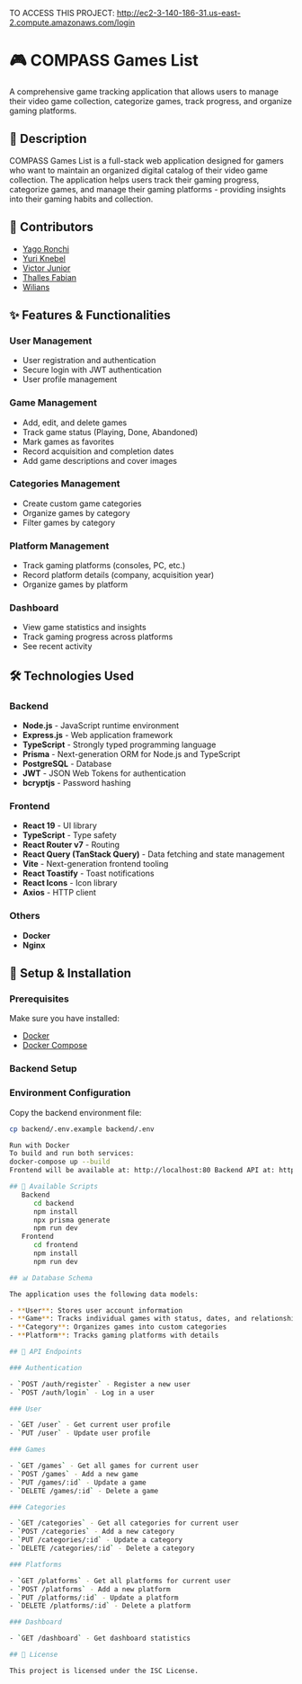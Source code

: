 TO ACCESS THIS PROJECT: http://ec2-3-140-186-31.us-east-2.compute.amazonaws.com/login


# 🎮 COMPASS Games List

A comprehensive game tracking application that allows users to manage their video game collection, categorize games, track progress, and organize gaming platforms.

## 📝 Description

COMPASS Games List is a full-stack web application designed for gamers who want to maintain an organized digital catalog of their video game collection. The application helps users track their gaming progress, categorize games, and manage their gaming platforms - providing insights into their gaming habits and collection.

## 🤝 Contributors

- [Yago Ronchi](https://github.com/Yagoks5)
- [Yuri Knebel](https://github.com/YuriKnebel1)
- [Victor Junior](https://github.com/VictorJunior-creator)
- [Thalles Fabian](https://github.com/thallesfabian)
- [Wilians](https://github.com/wilians01)

## ✨ Features & Functionalities

### User Management

- User registration and authentication
- Secure login with JWT authentication
- User profile management

### Game Management

- Add, edit, and delete games
- Track game status (Playing, Done, Abandoned)
- Mark games as favorites
- Record acquisition and completion dates
- Add game descriptions and cover images

### Categories Management

- Create custom game categories
- Organize games by category
- Filter games by category

### Platform Management

- Track gaming platforms (consoles, PC, etc.)
- Record platform details (company, acquisition year)
- Organize games by platform

### Dashboard

- View game statistics and insights
- Track gaming progress across platforms
- See recent activity

## 🛠️ Technologies Used

### Backend

- **Node.js** - JavaScript runtime environment
- **Express.js** - Web application framework
- **TypeScript** - Strongly typed programming language
- **Prisma** - Next-generation ORM for Node.js and TypeScript
- **PostgreSQL** - Database
- **JWT** - JSON Web Tokens for authentication
- **bcryptjs** - Password hashing

### Frontend

- **React 19** - UI library
- **TypeScript** - Type safety
- **React Router v7** - Routing
- **React Query (TanStack Query)** - Data fetching and state management
- **Vite** - Next-generation frontend tooling
- **React Toastify** - Toast notifications
- **React Icons** - Icon library
- **Axios** - HTTP client

### Others
- **Docker**
- **Nginx**

## 🚀 Setup & Installation

### Prerequisites
Make sure you have installed:
- [Docker](https://www.docker.com/)
- [Docker Compose](https://docs.docker.com/compose/)
  
### Backend Setup

### Environment Configuration

Copy the backend environment file:
```bash
cp backend/.env.example backend/.env

Run with Docker
To build and run both services:
docker-compose up --build
Frontend will be available at: http://localhost:80 Backend API at: http://localhost:3333

## 🧪 Available Scripts
   Backend
      cd backend
      npm install
      npx prisma generate
      npm run dev
   Frontend
      cd frontend
      npm install
      npm run dev

## 📊 Database Schema

The application uses the following data models:

- **User**: Stores user account information
- **Game**: Tracks individual games with status, dates, and relationships
- **Category**: Organizes games into custom categories
- **Platform**: Tracks gaming platforms with details

## 🔄 API Endpoints

### Authentication

- `POST /auth/register` - Register a new user
- `POST /auth/login` - Log in a user

### User

- `GET /user` - Get current user profile
- `PUT /user` - Update user profile

### Games

- `GET /games` - Get all games for current user
- `POST /games` - Add a new game
- `PUT /games/:id` - Update a game
- `DELETE /games/:id` - Delete a game

### Categories

- `GET /categories` - Get all categories for current user
- `POST /categories` - Add a new category
- `PUT /categories/:id` - Update a category
- `DELETE /categories/:id` - Delete a category

### Platforms

- `GET /platforms` - Get all platforms for current user
- `POST /platforms` - Add a new platform
- `PUT /platforms/:id` - Update a platform
- `DELETE /platforms/:id` - Delete a platform

### Dashboard

- `GET /dashboard` - Get dashboard statistics

## 📄 License

This project is licensed under the ISC License.
